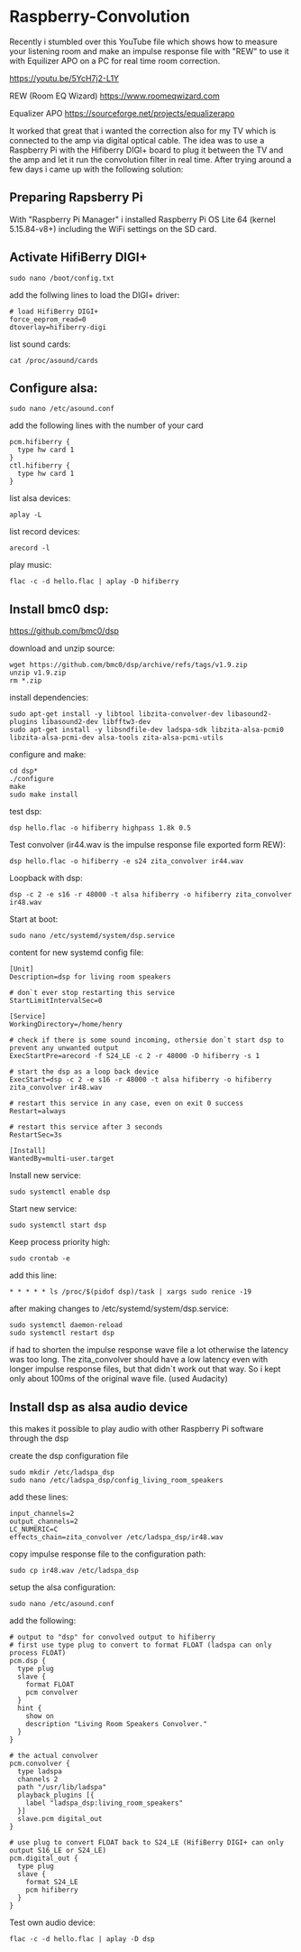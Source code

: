 # Raspberry-Convolution

Recently i stumbled over this YouTube file which shows how to measure your listening room and make an impulse response file with "REW" to use it with Equilizer APO on a PC for real time room correction.

https://youtu.be/5YcH7j2-L1Y

REW (Room EQ Wizard)
https://www.roomeqwizard.com

Equalizer APO
https://sourceforge.net/projects/equalizerapo


It worked that great that i wanted the correction also for my TV which is connected to the amp via digital optical cable. The idea was to use a Raspberry Pi with the Hifiberry DIGI+ board to plug it between the TV and the amp and let it run the convolution filter in real time.
After trying around a few days i came up with the following solution:


## Preparing Rapsberry Pi

With "Raspberry Pi Manager" i installed Raspberry Pi OS Lite 64 (kernel 5.15.84-v8+) including the WiFi settings on the SD card.


## Activate HifiBerry DIGI+

    sudo nano /boot/config.txt

add the follwing lines to load the DIGI+ driver:

    # load HifiBerry DIGI+
    force_eeprom_read=0
    dtoverlay=hifiberry-digi

list sound cards:

    cat /proc/asound/cards


## Configure alsa:

    sudo nano /etc/asound.conf

add the following lines with the number of your card

    pcm.hifiberry {
      type hw card 1  
    }
    ctl.hifiberry {
      type hw card 1
    }

list alsa devices:

    aplay -L

list record devices:

    arecord -l

play music:

    flac -c -d hello.flac | aplay -D hifiberry


## Install bmc0 dsp:
https://github.com/bmc0/dsp

download and unzip source:

    wget https://github.com/bmc0/dsp/archive/refs/tags/v1.9.zip
    unzip v1.9.zip
    rm *.zip

install dependencies:

    sudo apt-get install -y libtool libzita-convolver-dev libasound2-plugins libasound2-dev libfftw3-dev 
    sudo apt-get install -y libsndfile-dev ladspa-sdk libzita-alsa-pcmi0 libzita-alsa-pcmi-dev alsa-tools zita-alsa-pcmi-utils

configure and make:

    cd dsp*
    ./configure
    make
    sudo make install

test dsp:

    dsp hello.flac -o hifiberry highpass 1.8k 0.5

Test convolver (ir44.wav is the impulse response file exported form REW):

    dsp hello.flac -o hifiberry -e s24 zita_convolver ir44.wav

Loopback with dsp:

    dsp -c 2 -e s16 -r 48000 -t alsa hifiberry -o hifiberry zita_convolver ir48.wav

Start at boot:

    sudo nano /etc/systemd/system/dsp.service

content for new systemd config file:

    [Unit]
    Description=dsp for living room speakers

    # don`t ever stop restarting this service
    StartLimitIntervalSec=0

    [Service]
    WorkingDirectory=/home/henry

    # check if there is some sound incoming, othersie don`t start dsp to prevent any unwanted output
    ExecStartPre=arecord -f S24_LE -c 2 -r 48000 -D hifiberry -s 1

    # start the dsp as a loop back device
    ExecStart=dsp -c 2 -e s16 -r 48000 -t alsa hifiberry -o hifiberry zita_convolver ir48.wav

    # restart this service in any case, even on exit 0 success
    Restart=always

    # restart this service after 3 seconds
    RestartSec=3s

    [Install]
    WantedBy=multi-user.target

Install new service:

    sudo systemctl enable dsp

Start new service:

    sudo systemctl start dsp

Keep process priority high:

    sudo crontab -e

add this line:

    * * * * * ls /proc/$(pidof dsp)/task | xargs sudo renice -19

after making changes to /etc/systemd/system/dsp.service:

    sudo systemctl daemon-reload
    sudo systemctl restart dsp

if had to shorten the impulse response wave file a lot otherwise the latency was too long. The zita_convolver should have a low latency even with longer impulse response files, but that didn`t work out that way. So i kept only about 100ms of the original wave file. (used Audacity)


## Install dsp as alsa audio device

this makes it possible to play audio with other Raspberry Pi software through the dsp

create the dsp configuration file

    sudo mkdir /etc/ladspa_dsp 
    sudo nano /etc/ladspa_dsp/config_living_room_speakers

add these lines:

    input_channels=2
    output_channels=2
    LC_NUMERIC=C
    effects_chain=zita_convolver /etc/ladspa_dsp/ir48.wav

copy impulse response file to the configuration path:

    sudo cp ir48.wav /etc/ladspa_dsp

setup the alsa configuration:

    sudo nano /etc/asound.conf

add the following:

    # output to "dsp" for convolved output to hifiberry
    # first use type plug to convert to format FLOAT (ladspa can only process FLOAT)
    pcm.dsp {
      type plug
      slave {
        format FLOAT
        pcm convolver
      }
      hint {
        show on
        description "Living Room Speakers Convolver."
      }
    }

    # the actual convolver
    pcm.convolver {
      type ladspa
      channels 2
      path "/usr/lib/ladspa"
      playback_plugins [{
        label "ladspa_dsp:living_room_speakers"
      }]
      slave.pcm digital_out
    }

    # use plug to convert FLOAT back to S24_LE (HifiBerry DIGI+ can only output S16_LE or S24_LE)
    pcm.digital_out {
      type plug
      slave {
        format S24_LE
        pcm hifiberry
      }
    }

Test own audio device:

    flac -c -d hello.flac | aplay -D dsp
